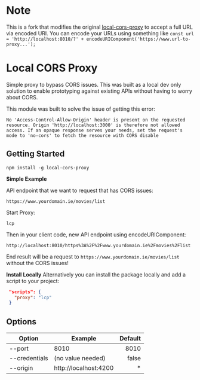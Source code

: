 # Note
This is a fork that modifies the original [local-cors-proxy](https://github.com/garmeeh/local-cors-proxy) to accept a full URL via encoded URI.
You can encode your URLs using something like
```const url = 'http://localhost:8010/?' + encodeURIComponent('https://www.url-to-proxy...');```

# Local CORS Proxy

Simple proxy to bypass CORS issues. This was built as a local dev only solution to enable prototyping against existing APIs without having to worry about CORS.

This module was built to solve the issue of getting this error:

```
No 'Access-Control-Allow-Origin' header is present on the requested resource. Origin 'http://localhost:3000' is therefore not allowed access. If an opaque response serves your needs, set the request's mode to 'no-cors' to fetch the resource with CORS disable
```

## Getting Started

```
npm install -g local-cors-proxy
```

**Simple Example**

API endpoint that we want to request that has CORS issues:

```
https://www.yourdomain.ie/movies/list
```

Start Proxy:

```
lcp 
```

Then in your client code, new API endpoint using encodeURIComponent:

```
http://localhost:8010/https%3A%2F%2Fwww.yourdomain.ie%2Fmovies%2Flist
```

End result will be a request to `https://www.yourdomain.ie/movies/list` without the CORS issues!

**Install Locally**
Alternatively you can install the package locally and add a script to your project:

```json
 "scripts": {
   "proxy": "lcp"
 }
```

## Options

| Option         | Example               | Default |
| -------------- | --------------------- | ------: |
| --port         | 8010                  |    8010 |
| --credentials  | (no value needed)     |   false |
| --origin       | http://localhost:4200 |       * |
